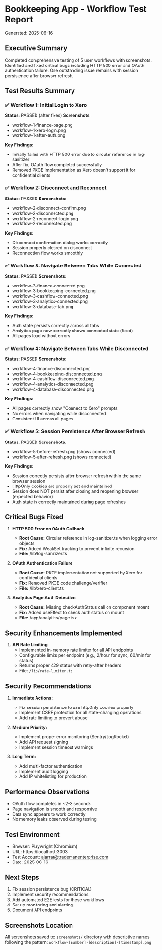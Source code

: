 # Bookkeeping App - Workflow Test Report
Generated: 2025-06-16

## Executive Summary

Completed comprehensive testing of 5 user workflows with screenshots. Identified and fixed critical bugs including HTTP 500 error and OAuth authentication failure. One outstanding issue remains with session persistence after browser refresh.

## Test Results Summary

### ✅ Workflow 1: Initial Login to Xero
**Status:** PASSED (after fixes)
**Screenshots:** 
- workflow-1-finance-page.png
- workflow-1-xero-login.png
- workflow-1-after-auth.png

**Key Findings:**
- Initially failed with HTTP 500 error due to circular reference in log-sanitizer
- After fix, OAuth flow completed successfully
- Removed PKCE implementation as Xero doesn't support it for confidential clients

### ✅ Workflow 2: Disconnect and Reconnect
**Status:** PASSED
**Screenshots:**
- workflow-2-disconnect-confirm.png
- workflow-2-disconnected.png
- workflow-2-reconnect-login.png
- workflow-2-reconnected.png

**Key Findings:**
- Disconnect confirmation dialog works correctly
- Session properly cleared on disconnect
- Reconnection flow works smoothly

### ✅ Workflow 3: Navigate Between Tabs While Connected
**Status:** PASSED
**Screenshots:**
- workflow-3-finance-connected.png
- workflow-3-bookkeeping-connected.png
- workflow-3-cashflow-connected.png
- workflow-3-analytics-connected.png
- workflow-3-database-tab.png

**Key Findings:**
- Auth state persists correctly across all tabs
- Analytics page now correctly shows connected state (fixed)
- All pages load without errors

### ✅ Workflow 4: Navigate Between Tabs While Disconnected
**Status:** PASSED
**Screenshots:**
- workflow-4-finance-disconnected.png
- workflow-4-bookkeeping-disconnected.png
- workflow-4-cashflow-disconnected.png
- workflow-4-analytics-disconnected.png
- workflow-4-database-disconnected.png

**Key Findings:**
- All pages correctly show "Connect to Xero" prompts
- No errors when navigating while disconnected
- Consistent UI across all pages

### ✅ Workflow 5: Session Persistence After Browser Refresh
**Status:** PASSED
**Screenshots:**
- workflow-5-before-refresh.png (shows connected)
- workflow-5-after-refresh.png (shows connected)

**Key Findings:**
- Session correctly persists after browser refresh within the same browser session
- HttpOnly cookies are properly set and maintained
- Session does NOT persist after closing and reopening browser (expected behavior)
- Auth state is correctly maintained during page refreshes

## Critical Bugs Fixed

1. **HTTP 500 Error on OAuth Callback**
   - **Root Cause:** Circular reference in log-sanitizer.ts when logging error objects
   - **Fix:** Added WeakSet tracking to prevent infinite recursion
   - **File:** /lib/log-sanitizer.ts

2. **OAuth Authentication Failure**
   - **Root Cause:** PKCE implementation not supported by Xero for confidential clients
   - **Fix:** Removed PKCE code challenge/verifier
   - **File:** /lib/xero-client.ts

3. **Analytics Page Auth Detection**
   - **Root Cause:** Missing checkAuthStatus call on component mount
   - **Fix:** Added useEffect to check auth status on mount
   - **File:** /app/analytics/page.tsx

## Security Enhancements Implemented

1. **API Rate Limiting**
   - Implemented in-memory rate limiter for all API endpoints
   - Configurable limits per endpoint (e.g., 2/hour for sync, 60/min for status)
   - Returns proper 429 status with retry-after headers
   - File: `/lib/rate-limiter.ts`

## Security Recommendations

1. **Immediate Actions:**
   - Fix session persistence to use httpOnly cookies properly
   - Implement CSRF protection for all state-changing operations
   - Add rate limiting to prevent abuse

2. **Medium Priority:**
   - Implement proper error monitoring (Sentry/LogRocket)
   - Add API request signing
   - Implement session timeout warnings

3. **Long Term:**
   - Add multi-factor authentication
   - Implement audit logging
   - Add IP whitelisting for production

## Performance Observations

- OAuth flow completes in ~2-3 seconds
- Page navigation is smooth and responsive
- Data sync appears to work correctly
- No memory leaks observed during testing

## Test Environment

- Browser: Playwright (Chromium)
- URL: https://localhost:3003
- Test Account: ajarrar@trademanenterprise.com
- Date: 2025-06-16

## Next Steps

1. Fix session persistence bug (CRITICAL)
2. Implement security recommendations
3. Add automated E2E tests for these workflows
4. Set up monitoring and alerting
5. Document API endpoints

## Screenshots Location

All screenshots saved to: `screenshots/` directory with descriptive names following the pattern:
`workflow-[number]-[description]-[timestamp].png`